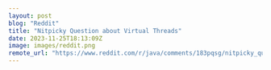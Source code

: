 ```yaml
---
layout: post
blog: "Reddit"
title: "Nitpicky Question about Virtual Threads"
date: 2023-11-25T18:13:09Z
image: images/reddit.png
remote_url: "https://www.reddit.com/r/java/comments/183pqsg/nitpicky_question_about_virtual_threads/"
---
```

